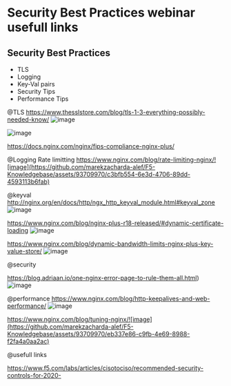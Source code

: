# Security Best Practices webinar usefull links 

## Security Best Practices
- TLS
- Logging
- Key-Val pairs
- Security Tips
- Performance Tips

@TLS
https://www.thesslstore.com/blog/tls-1-3-everything-possibly-needed-know/
![image](https://github.com/marekzacharda-alef/F5-Knowledgebase/assets/93709970/85309a1a-d5c2-4d91-add2-f1a2a40d8ca1)


![image](https://github.com/marekzacharda-alef/F5-Knowledgebase/assets/93709970/5c48db31-5462-4ca1-8bd8-d5b5f430067b)

https://docs.nginx.com/nginx/fips-compliance-nginx-plus/

@Logging
Rate limitting 
https://www.nginx.com/blog/rate-limiting-nginx/![image](https://github.com/marekzacharda-alef/F5-Knowledgebase/assets/93709970/c3bfb554-6e3d-4706-89dd-4593113b6fab)

@keyval 
http://nginx.org/en/docs/http/ngx_http_keyval_module.html#keyval_zone
![image](https://github.com/marekzacharda-alef/F5-Knowledgebase/assets/93709970/183a0f2c-1a65-4f12-a493-6d70defdc5ca)

https://www.nginx.com/blog/nginx-plus-r18-released/#dynamic-certificate-loading
![image](https://github.com/marekzacharda-alef/F5-Knowledgebase/assets/93709970/d962200b-e5b7-453f-a275-ba0cfdf1cb7e)

https://www.nginx.com/blog/dynamic-bandwidth-limits-nginx-plus-key-value-store/
![image](https://github.com/marekzacharda-alef/F5-Knowledgebase/assets/93709970/60675c55-674f-47be-a481-6be0b578c3c5)

@security 

https://blog.adriaan.io/one-nginx-error-page-to-rule-them-all.html)
![image](https://github.com/marekzacharda-alef/F5-Knowledgebase/assets/93709970/c56c6a3c-028c-403d-898a-e75d1ed2ccac)


@performance 
https://www.nginx.com/blog/http-keepalives-and-web-performance/
![image](https://github.com/marekzacharda-alef/F5-Knowledgebase/assets/93709970/57d79db0-0d37-408b-a7bf-3b5fe3454d19)

https://www.nginx.com/blog/tuning-nginx/![image](https://github.com/marekzacharda-alef/F5-Knowledgebase/assets/93709970/eb337e86-c9fb-4e69-8988-f2fa4a0aa2ac)



@usefull links 

https://www.f5.com/labs/articles/cisotociso/recommended-security-controls-for-2020-






